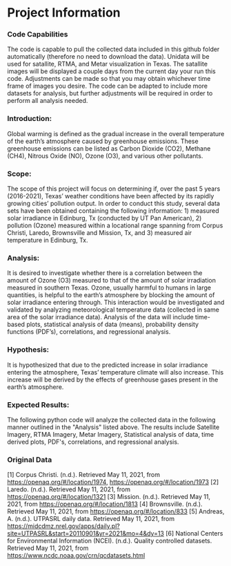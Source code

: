# Project Information

### Code Capabilities
The code is capable to pull the collected data included in this github folder automatically (therefore no need to download the data). Unidata will be used for satallite, RTMA, and Metar visualization in Texas. The satallite images will be displayed a couple days from the current day your run this code. Adjustments can be made so that you may obtain whichever time frame of images you desire. The code can be adapted to include more datasets for analysis, but further adjustments will be required in order to perform all analysis needed.

### Introduction:
Global warming is defined as the gradual increase in the overall temperature of the earth’s atmosphere caused by greenhouse emissions. These greenhouse emissions can be listed as Carbon Dioxide (CO2), Methane (CH4), Nitrous Oxide (NO),  Ozone (O3), and various other pollutants. 

### Scope:
The scope of this project will focus on determining if, over the past 5 years (2016-2021), Texas’ weather conditions have been affected by its rapidly growing cities’ pollution output. In order to conduct this study, several data sets have been obtained containing the following information: 1) measured solar irradiance in Edinburg, Tx (conducted by UT Pan American), 2) pollution (Ozone) measured within a locational range spanning from Corpus Christi, Laredo, Brownsville and Mission, Tx, and 3) measured air temperature in Edinburg, Tx. 

### Analysis:
It is desired to investigate whether there is a correlation between the amount of Ozone (O3) measured to that of the amount of solar irradiation measured in southern Texas. Ozone, usually harmful to humans in large quantities, is helpful to the earth’s atmosphere by blocking the amount of solar irradiance entering through. This interaction would be investigated and validated by analyzing meteorological temperature data (collected in same area of the solar irradiance data). Analysis of the data will include time-based plots, statistical analysis of data (means), probability density functions (PDF’s), correlations, and regressional analysis.

### Hypothesis:
It is hypothesized that due to the predicted increase in solar irradiance entering the atmosphere, Texas’ temperature climate will also increase. This increase will be derived by the effects of greenhouse gases present in the earth’s atmosphere. 

### Expected Results:
The following python code will analyze the collected data in the following manner outlined in the "Analysis" listed above. The results include Satellite Imagery, RTMA Imagery, Metar Imagery, Statistical analysis of data, time derived plots, PDF's, correlations, and regressional analysis.

### Original Data
[1] Corpus Christi. (n.d.). Retrieved May 11, 2021, from https://openaq.org/#/location/1974, https://openaq.org/#/location/1973
[2]  Laredo. (n.d.). Retrieved May 11, 2021, from https://openaq.org/#/location/1321
[3] Mission. (n.d.). Retrieved May 11, 2021, from https://openaq.org/#/location/1813
[4] Brownsville. (n.d.). Retrieved May 11, 2021, from https://openaq.org/#/location/833
[5] Andreas, A. (n.d.). UTPASRL daily data. Retrieved May 11, 2021, from https://midcdmz.nrel.gov/apps/daily.pl?site=UTPASRL&start=20110901&yr=2021&mo=4&dy=13 
[6] National Centers for Environmental Information (NCEI). (n.d.). Quality controlled datasets. Retrieved May 11, 2021, from https://www.ncdc.noaa.gov/crn/qcdatasets.html 
